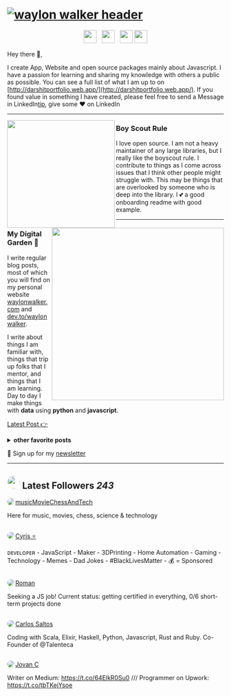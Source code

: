 # [![waylon walker header](https://firebasestorage.googleapis.com/v0/b/darshit-portfolio-android-app.appspot.com/o/Darshit%20Gajjar.png?alt=media&token=411b7ea0-9faa-4739-8047-0bacb11a996f)](http://darshitportfolio.web.app/)
<p align='center'>
<a href="https://twitter.com/_waylonwalker"><img height="30" src="https://github.com/WaylonWalker/WaylonWalker/blob/main/icon/twitter.png?raw=true"></a>&nbsp;&nbsp;
<a href="https://www.instagram.com/darshit_19981/"><img height="30" src="https://github.com/WaylonWalker/WaylonWalker/blob/main/icon/instagram.jpg?raw=true"></a>&nbsp;&nbsp;
<a href="https://www.linkedin.com/in/darshit-gajjar-532098152/"><img height="30" src="https://github.com/WaylonWalker/WaylonWalker/blob/main/icon/linkedin.png?raw=true"></a>
<a href="https://play.google.com/store/apps/details?id=com.darshitportfolio"><img height="30" src="https://icons-for-free.com/iconfiles/png/512/Android-1320568265274623818.png"></a>
</p>

Hey there 👋,

I create App, Website and open source packages mainly about Javascript.  I have a passion for learning and sharing my knowledge with others a public as possible.  You can see a full list of what I am up to on [http://darshitportfolio.web.app/](http://darshitportfolio.web.app/).  If you found value in something I have created, please feel free to send a Message in LinkedIn[tip](https://www.linkedin.com/in/darshit-gajjar-532098152/), give some ♥ on LinkedIn
 
  ---
 
 <p>
  <img width="250" align='left' src="https://github.com/WaylonWalker/WaylonWalker/blob/main/icon/hacktoberfest.png?raw=true">
</p>
 
### Boy Scout Rule

I love open source.  I am not a heavy maintainer of any large libraries, but I really like the boyscout rule.  I contribute to things as I come across issues that I think other people might struggle with.  This may be things that are overlooked by someone who is deep into the library.  I 💕 a good onboarding readme with good example.

 ---

<p>
  <a href="https://waylonwalker.com/latest"><img width="400" align='right' src="https://waylonwalker.com/latest.png?raw=true"></a>
</p>

### My Digital Garden 🌱

I write regular blog posts, most of which you will find on my personal website [waylonwalker.com](https://waylonwalker.com) and [dev.to/waylonwalker](https://dev.to/waylonwalker).

I write about things I am familiar with, things that trip up folks that I mentor, and things that I am learning.  Day to day I make things with **data** using **python** and **javascript**. 

[Latest Post 👉](https://waylonwalker.com/latest)

<details>
 <summary><strong>other favorite posts</strong></summary>
 <a href="https://waylonwalker.com/blog/eight-years-cat/"><img width="400" src="https://waylonwalker.com/eight-years-cat.png?raw=true"></a>
 <a href="https://waylonwalker.com/blog/keyboard-driven-vscode/"><img width="400" src="https://waylonwalker.com/alt%20b.png?raw=true"></a>
 <a href="https://waylonwalker.com/blog/what-are-github-actions/"><img width="400" src="https://waylonwalker.com/what-are-github-actions.png?raw=true"></a>
 
</details>

💌 Sign up for my [newsletter](https://waylonwalker.com/newsletter/)

---

## <img height="30" style="border-radius:50%" src="https://github.com/WaylonWalker/WaylonWalker/blob/main/icon/twitter.png?raw=true"> Latest Followers _243_

<a href='https://twitter.com/movieChessTech'>
  <img style="border-radius:50%" align="left" src='https://pbs.twimg.com/profile_images/1210796823415148546/ZyNfj_v1_normal.jpg' />
</a>

<a href='https://twitter.com/movieChessTech'>
    musicMovieChessAndTech
</a>

Here for music, movies, chess, science & technology

<h2></h2><a href='https://twitter.com/sudo_overflow'>
  <img style="border-radius:50%" align="left" src='https://pbs.twimg.com/profile_images/1272109308826681344/t4XNLk9c_normal.jpg' />
</a>

<a href='https://twitter.com/sudo_overflow'>
    Cyris ⭐️
</a>

ᴅᴇᴠᴇʟᴏᴘᴇʀ - JavaScript - Maker - 3DPrinting - Home Automation - Gaming - Technology - Memes - Dad Jokes - #BlackLivesMatter - 💰 = Sponsored

<h2></h2><a href='https://twitter.com/romanjamesmirov'>
  <img style="border-radius:50%" align="left" src='https://pbs.twimg.com/profile_images/1196657278348214274/N3vIlFFo_normal.jpg' />
</a>

<a href='https://twitter.com/romanjamesmirov'>
    Roman
</a>

Seeking a JS job! Current status: getting certified in everything, 0/6 short-term projects done

<h2></h2><a href='https://twitter.com/csaltos'>
  <img style="border-radius:50%" align="left" src='https://pbs.twimg.com/profile_images/1220011932184465414/tN6G5Pbx_normal.jpg' />
</a>

<a href='https://twitter.com/csaltos'>
    Carlos Saltos
</a>

Coding with Scala, Elixir, Haskell, Python, Javascript, Rust and Ruby. Co-Founder of @Talenteca

<h2></h2><a href='https://twitter.com/CicmilJovan'>
  <img style="border-radius:50%" align="left" src='https://pbs.twimg.com/profile_images/1225691666108932097/4e_9Gar2_normal.jpg' />
</a>

<a href='https://twitter.com/CicmilJovan'>
    Jovan C
</a>

Writer on Medium: https://t.co/64ElkR0Su0 /// Programmer on Upwork: https://t.co/tbTKejYsoe

<h2></h2>

<p align='center'>
<!-- <img align='center' src="https://visitor-badge.glitch.me/badge?page_id=waylonwalker.visitor-badge"> -->
 <p/>
